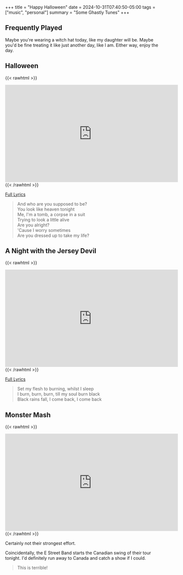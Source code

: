 +++
title = "Happy Halloween"
date = 2024-10-31T07:40:50-05:00
tags = ["music", "personal"]
summary = "Some Ghastly Tunes"
+++

## Frequently Played

Maybe you're wearing a witch hat today, like my daughter will be. Maybe you'd be
fine treating it like just another day, like I am. Either way, enjoy the day.

## Halloween

{{< rawhtml >}}
<iframe width="560" height="315" src="https://www.youtube.com/embed/si8Tpp5En-I?si=KlTvqU5y4Fi45EyJ" title="YouTube video player" frameborder="0" allow="accelerometer; autoplay; clipboard-write; encrypted-media; gyroscope; picture-in-picture; web-share" referrerpolicy="strict-origin-when-cross-origin" allowfullscreen></iframe>
{{< /rawhtml >}}

[Full Lyrics](https://genius.com/The-gaslight-anthem-halloween-lyrics)

> And who are you supposed to be?  
> You look like heaven tonight  
> Me, I'm a tomb, a corpse in a suit  
> Trying to look a little alive  
> Are you alright?  
> 'Cause I worry sometimes  
> Are you dressed up to take my life?  

## A Night with the Jersey Devil

{{< rawhtml >}}
<iframe width="560" height="315" src="https://www.youtube.com/embed/l6leNRGhOqA?si=4uTk7wjP7KUS7Srk" title="YouTube video player" frameborder="0" allow="accelerometer; autoplay; clipboard-write; encrypted-media; gyroscope; picture-in-picture; web-share" referrerpolicy="strict-origin-when-cross-origin" allowfullscreen></iframe>
{{< /rawhtml >}}


[Full Lyrics](https://genius.com/Bruce-springsteen-a-night-with-the-jersey-devil-lyrics)

> Set my flesh to burning, whilst I sleep  
> I burn, burn, burn, till my soul burn black  
> Black rains fall, I come back, I come back  

## Monster Mash

{{< rawhtml >}}
<iframe width="560" height="315" src="https://www.youtube.com/embed/2B-9GgbK9dk?si=pb3eyGYSQYHpIp5G" title="YouTube video player" frameborder="0" allow="accelerometer; autoplay; clipboard-write; encrypted-media; gyroscope; picture-in-picture; web-share" referrerpolicy="strict-origin-when-cross-origin" allowfullscreen></iframe>
{{< /rawhtml >}}

Certainly not their strongest effort.

Coincidentally, the E Street Band starts the Canadian swing of their tour tonight. I'd definitely run away to Canada and catch a show if I could.

> This is terrible!
